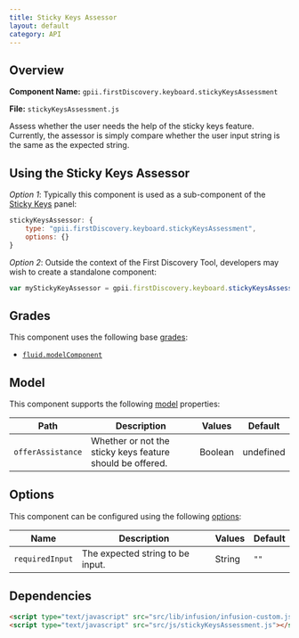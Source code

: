 ```yaml
---
title: Sticky Keys Assessor
layout: default
category: API
---
```


## Overview

**Component Name:** `gpii.firstDiscovery.keyboard.stickyKeysAssessment`

**File:** `stickyKeysAssessment.js`

Assess whether the user needs the help of the sticky keys feature. Currently, the assessor is
simply compare whether the user input string is the same as the expected string.

## Using the Sticky Keys Assessor

*Option 1*: Typically this component is used as a sub-component of the [Sticky Keys](keyboard.md) panel:
```javascript
stickyKeysAssessor: {
    type: "gpii.firstDiscovery.keyboard.stickyKeysAssessment",
    options: {}
}
```

*Option 2*: Outside the context of the First Discovery Tool, developers may wish to create a standalone component:
```javascript
var myStickyKeyAssessor = gpii.firstDiscovery.keyboard.stickyKeysAssessment(options);
```


## Grades

This component uses the following base
[grades](http://docs.fluidproject.org/infusion/development/ComponentGrades.html):

* [`fluid.modelComponent`](http://docs.fluidproject.org/infusion/development/ComponentGrades.html)

## Model

This component supports the following
[model](http://docs.fluidproject.org/infusion/development/tutorial-gettingStartedWithInfusion/ModelComponents.html)
properties:

| Path   | Description | Values | Default |
|--------|-------------|--------|---------|
| `offerAssistance` | Whether or not the sticky keys feature should be offered. | Boolean | undefined |

## Options

This component can be configured using the following
[options](http://docs.fluidproject.org/infusion/development/ComponentOptionsAndDefaults.html):

| Name   | Description | Values | Default |
|--------|-------------|--------|---------|
| `requiredInput` | The expected string to be input. | String | `""` |

## Dependencies

```html
<script type="text/javascript" src="src/lib/infusion/infusion-custom.js"></script>
<script type="text/javascript" src="src/js/stickyKeysAssessment.js"></script>
```

